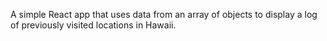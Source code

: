A simple React app that uses data from an array of objects to display a log of previously visited locations in Hawaii.
